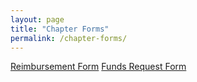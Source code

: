 ```yaml
---
layout: page
title: "Chapter Forms"
permalink: /chapter-forms/
---
```


<a href="https://docs.google.com/forms/d/1eWhTRjcgoY64iiuONnKhSHVf_9nwg3nVnzlpDOEagt0/edit">Reimbursement Form</a>
<a href="https://docs.google.com/forms/d/1pI92xDXp6FRbYCxD35hRX4vBSwKuBd5JgDtFEwJKr0A/edit">Funds Request Form</a>
